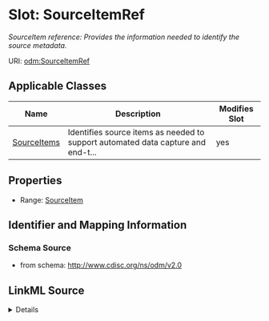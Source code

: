 # Slot: SourceItemRef


_SourceItem reference: Provides the information needed to identify the source metadata._



URI: [odm:SourceItemRef](http://www.cdisc.org/ns/odm/v2.0/SourceItemRef)



<!-- no inheritance hierarchy -->




## Applicable Classes

| Name | Description | Modifies Slot |
| --- | --- | --- |
[SourceItems](SourceItems.md) | Identifies source items as needed to support automated data capture and end-t... |  yes  |







## Properties

* Range: [SourceItem](SourceItem.md)





## Identifier and Mapping Information







### Schema Source


* from schema: http://www.cdisc.org/ns/odm/v2.0




## LinkML Source

<details>
```yaml
name: SourceItemRef
description: 'SourceItem reference: Provides the information needed to identify the
  source metadata.'
from_schema: http://www.cdisc.org/ns/odm/v2.0
rank: 1000
identifier: false
alias: SourceItemRef
domain_of:
- SourceItems
range: SourceItem

```
</details>